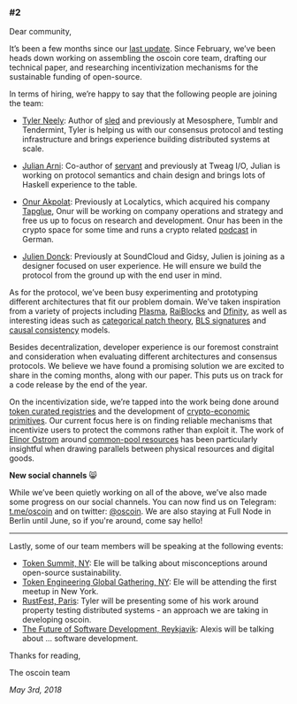 ### #2

Dear community,

It’s been a few months since our [last update](/updates/1.html). Since
February, we’ve been heads down working on assembling the oscoin core team,
drafting our technical paper, and researching incentivization mechanisms
for the sustainable funding of open-source.

In terms of hiring, we’re happy to say that the following people are joining
the team:

* [Tyler Neely]: Author of [sled] and previously at Mesosphere, Tumblr
and Tendermint, Tyler is helping us with our consensus protocol and testing
infrastructure and brings experience building distributed systems at scale.

[Tyler Neely]: http://tylerneely.com/
[sled]: https://github.com/spacejam/sled

* [Julian Arni]: Co-author of [servant] and previously at Tweag I/O,
Julian is working on protocol semantics and chain design and brings lots
of Haskell experience to the table.

[Julian Arni]: https://github.com/jkarni
[servant]: https://github.com/haskell-servant

* [Onur Akpolat]: Previously at Localytics, which acquired his
company [Tapglue], Onur will be working on company operations and strategy
and free us up to focus on research and development. Onur has been in the crypto
space for some time and runs a crypto related [podcast] in German.

[Onur Akpolat]: https://twitter.com/onurakpolat
[Tapglue]: https://www.tapglue.com
[podcast]: http://kryptohelden.de

* [Julien Donck]: Previously at SoundCloud and Gidsy, Julien is joining as
a designer focused on user experience. He will ensure we build the protocol
from the ground up with the end user in mind.

[Julien Donck]: http://www.juliendonck.com/

As for the protocol, we’ve been busy experimenting and prototyping different
architectures that fit our problem domain. We’ve taken inspiration from a
variety of projects including [Plasma], [RaiBlocks] and [Dfinity], as well as
interesting ideas such as [categorical patch theory], [BLS signatures]
and [causal consistency] models.

[Plasma]: https://plasma.io/
[RaiBlocks]: https://raiblocks.net/media/RaiBlocks_Whitepaper__English.pdf
[Dfinity]: https://dfinity.org/pdf-viewer/pdfs/viewer?file=../library/dfinity-consensus.pdf
[categorical patch theory]: https://arxiv.org/abs/1311.3903
[causal consistency]: https://en.wikipedia.org/wiki/Causal_consistency
[BLS signatures]: https://en.wikipedia.org/wiki/Boneh%E2%80%93Lynn%E2%80%93Shacham

Besides decentralization, developer experience is our foremost constraint and
consideration when evaluating different architectures and consensus protocols.
We believe we have found a promising solution we are excited to share in the
coming months, along with our paper. This puts us on track for a code release
by the end of the year.

On the incentivization side, we’re tapped into the work being done around
[token curated registries] and the development of [crypto-economic primitives].
Our current focus here is on finding reliable mechanisms that incentivize users
to protect the commons rather than exploit it. The work of [Elinor Ostrom]
around [common-pool resources] has been particularly insightful when drawing
parallels between physical resources and digital goods.

[common-pool resources]: https://en.wikipedia.org/wiki/Common-pool_resource
[crypto-economic primitives]: https://medium.com/@jacobscott/the-emergence-of-cryptoeconomic-primitives-14ef3300cc10
[token curated registries]: https://medium.com/@ilovebagels/token-curated-registries-1-0-61a232f8dac7

[Elinor Ostrom]: https://en.wikipedia.org/wiki/Elinor_Ostrom

**New social channels** 😸

While we’ve been quietly working on all of the above, we’ve also made some
progress on our social channels. You can now find us on Telegram:
[t.me/oscoin](http://t.me/oscoin) and on twitter: [@oscoin]. We are also
staying at Full Node in Berlin until June, so if you're around, come say
hello!

[oscoin]: http://t.me/oscoin
[@oscoin]: https://twitter.com/oscoin

---

Lastly, some of our team members will be speaking at the following events:

* [Token Summit, NY]: Ele will be talking about misconceptions around
open-source sustainability.
* [Token Engineering Global Gathering, NY]: Ele will be attending the first meetup in New York.
* [RustFest, Paris]: Tyler will be presenting some of his work around
property testing distributed systems - an approach we are taking in developing
oscoin.
* [The Future of Software Development, Reykjavik]: Alexis will be talking about ...
software development.

[Token Summit, NY]: http://tokensummit.com/new-york-token-summit-iii-may-17-2018/
[Token Engineering Global Gathering, NY]: https://www.meetup.com/Token-Engineering-Global/events/250176403
[RustFest, Paris]: https://paris.rustfest.eu/
[The Future of Software Development, Reykjavik]: https://medium.com/@BlueYard/a-blueyard-conversation-the-future-of-software-development-dbbb641a74a9

Thanks for reading,

The oscoin team

*May 3rd, 2018*

